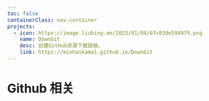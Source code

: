 ```yaml
---
toc: false
containerClass: nav-container
projects:
  - icon: https://image.liubing.me/2023/01/04/67c039e594979.png
    name: DownGit
    desc: 创建GitHub资源下载链接。
    link: https://minhaskamal.github.io/DownGit
---
```


# Github 相关

<ProjectPanel />
